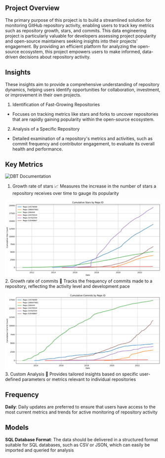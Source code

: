 ## Project Overview
The primary purpose of this project is to build a streamlined solution for monitoring GitHub repository activity, enabling users to track key metrics such as repository growth, stars, and commits. This data engineering project is particularly valuable for developers assessing project popularity and open-source maintainers seeking insights into their projects' engagement. By providing an efficient platform for analyzing the open-source ecosystem, this project empowers users to make informed, data-driven decisions about repository activity.


## Insights 
These insights aim to provide a comprehensive understanding of repository dynamics, helping users identify opportunities for collaboration, investment, or improvement in their own projects.


1. Identification of Fast-Growing Repositories 
- Focuses on tracking metrics like stars and forks to uncover repositories that are rapidly gaining popularity within the open-source ecosystem.

2. Analysis of a Specific Repository 
- Detailed examination of a repository's metrics and activities, such as commit frequency and contributor engagement, to evaluate its overall health and performance.


## Key Metrics

![DBT Documentation](transform/target/docs/dbt_dag.png)

1. Growth rate of stars
📈 Measures the increase in the number of stars a repository receives over time to gauge its popularity

![Star Growth](notebooks/Cumlative_Stars.png)
2. Growth rate of commits
🐾 Tracks the frequency of commits made to a repository, reflecting the activity level and development pace

![Commit Growth](notebooks/Cumulative_Commit.png)
3. Custom Analysis 
📝 Provides tailored insights based on specific user-defined parameters or metrics relevant to individual repositories

## Frequency 
**Daily**: Daily updates are preferred to ensure that users have access to the most current metrics and trends for active monitoring of repository activity


## Models
**SQL Database Format**: The data should be delivered in a structured format suitable for SQL databases, such as CSV or JSON, which can easily be imported and queried for analysis
